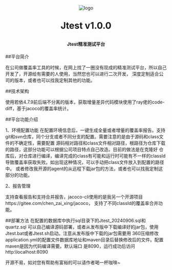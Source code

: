 <p align="center">
	<img alt="logo" src="https://oscimg.oschina.net/oscnet/up-dd77653d7c9f197dd9d93684f3c8dcfbab6.png">
</p>
<h1 align="center" style="margin: 30px 0 30px; font-weight: bold;">Jtest v1.0.0</h1>
<h4 align="center">Jtest精准测试平台</h4>
##平台简介

<p>在公司做覆盖率工具的时候，在网上找了一圈没有现成的精准测试平台，所以自己开发了，开源给有需要的人使用，当然您也可以进行二次开发，
   深度定制适合公司的版本，或者也可以找我定制其他的功能。</p>

##技术架构

 使用若依4.7.9前后端不分离的版本，获取增量差异代码模块使用了ray佬的code-diff，基于jacoco的覆盖率统计。

##平台功能介绍

1、环境配置功能
   在配置环境信息后，一键生成全量或者增量的覆盖率报告。支持git和svn仓库，同个分支或者不同分支的配置。需要注意的是由于源码和class文件的不确定性，需要配置
   源码相对路径和class文件相对路径，根路径为仓库下载的路径，这部分功能可以根据公司项目特点自己改造。目前的做法是在克隆好
   仓库后，对仓库进行编译，编译完成的class有可能和运行时可能有不一样的classId导致覆盖率获取失败。如出现这种情况，可以手动把class文件放入到配置的路径中。
   或者修改我开源的agent的从远程下载jar包的方法，或者也可以找我定制这部分的功能。
   
2、报告管理

   支持查看报告和支持合并报告，jacoco-cli使用的是我另一个开源项目https://gitee.com/chen_zai_xing/jacoco，
   支持了不同classId的覆盖率合并功能。
  
##部署方法
   在配置的数据库中执行sql目录下的Jtest_20240906.sql和quartz.sql
   可以自己编译源码部署，或者从发布版中下载编译好的jar包，使用Jtest.bat或者Jtest.sh启动。注意从发布版中下载的jar包需要用
   360压缩修改application.yml的配置文件数据库地址和maven目录后替换修改后的文件。配置maven是因为代码编译需要。默认端口
   是8090，运行成功后访问http:\\localhost:8090
   
   
   开源不易，如对您有帮助有富裕的可以请作者喝一杯咖啡~
   



